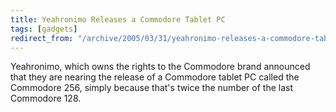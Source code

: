 ```yaml
---
title: Yeahronimo Releases a Commodore Tablet PC
tags: [gadgets]
redirect_from: "/archive/2005/03/31/yeahronimo-releases-a-commodore-tablet-pc.aspx/"
---
```


Yeahronimo, which owns the rights to the Commodore brand announced that
they are nearing the release of a Commodore tablet PC called the
Commodore 256, simply because that's twice the number of the last
Commodore 128.

